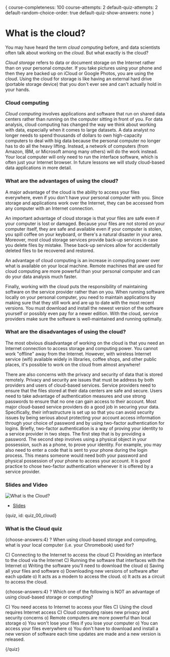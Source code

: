 {
course-completeness: 100
course-attempts: 2
default-quiz-attempts: 2
default-random-choice-order: true
default-quiz-show-answers: none
}

# What is the cloud?

You may have heard the term *cloud computing* before, and data scientists often talk about working on the *cloud*. But what exactly is the cloud?

*Cloud storage* refers to data or document storage on the Internet rather than on your personal computer. If you take pictures using your phone and then they are backed up on iCloud or Google Photos, you are using the *cloud*.  Using the cloud for storage is like having an external hard drive (portable storage device) that you don't ever see and can't actually hold in your hands.

### Cloud computing

*Cloud computing* involves applications and software that run on shared data centers rather than running on the computer sitting in front of you. For data analysis, cloud computing has changed the way we think about working with data, especially when it comes to large datasets. A data analyst no longer needs to spend thousands of dollars to own high-capacity computers to deal with big data because the personal computer no longer has to do all the heavy lifting. Instead, a network of computers (from Amazon, IBM, or Microsoft among many others) will do the work instead. Your local computer will only need to run the interface software, which is often just your Internet browser. In future lessons we will study cloud-based data applications in more detail.


### What are the advantages of using the cloud?

A major advantage of the cloud is the ability to access your files everywhere,  even if you don't have your personal computer with you. Since storage and applications work over the Internet, they can be accessed from any computer with an Internet connection.

An important advantage of cloud storage is that your files are safe even if your computer is lost or damaged.  Because your files are not stored *on* your computer itself, they are safe and available even if your computer is stolen, you spill coffee on your keyboard, or there's a natural disaster in your area. Moreover, most cloud storage services provide back-up services in case you delete files by mistake. These back-up services allow for accidentally deleted files to be recovered and restored. 

An advantage of cloud computing is an increase in computing power over what is available on your local machine.  Remote machines that are used for cloud computing are more powerful than your personal computer and can do your data analysis much faster.

Finally, working with the cloud puts the responsibility of maintaining software on the service provider rather than on you.  When running software locally on your personal computer, you need to maintain applications by making sure that they still work and are up to date with the most recent versions.  You must download and install the newest version of the software yourself or possibly even pay for a newer edition. With the cloud, service providers make sure the software is well-maintained and running optimally.

### What are the disadvantages of using the cloud?

The most obvious disadvantage of working on the cloud is that you need an Internet connection to access storage and computing power. You cannot work "offline" away from the Internet.  However, with wireless Internet service (wifi) available widely in libraries, coffee shops, and other public places, it's possible to work on the cloud from almost anywhere!

There are also concerns with the privacy and security of data that is stored remotely. Privacy and security are issues that must be address by both providers and users of cloud-based services.   Service providers need to ensure that the files stored at their data centers are safe and secure. Users need to take advantage of authentication measures and use strong passwords to ensure that no one can gain access to their account. Most major cloud-based service providers do a good job in securing your data. Specifically, their infrastructure is set up so that you can avoid security issues by being serious about protecting your account access information through your choice of password and by using two-factor authentication for logins. Briefly, two-factor authentication is a way of proving your identity to a service provider in two steps. The first step that is by providing a password. The second step involves using a physical object in your possession, such as a phone, to prove your identity. For example, you may also need to enter a code that is sent to your phone during the login process.  This means someone would need both your password and physical possession of your phone to access your account.  It is good practice to chose two-factor authentication whenever it is offered by a service provider.

### Slides and Video

![What is the Cloud?](https://www.youtube.com/watch?v=0ZBCsOvrUZg)

* [Slides](https://docs.google.com/presentation/d/1ZJcA83EHDsMXevkZd7ALGNj4s4QufKag8WyS_-G4Sa4/edit?usp=sharing)


{quiz, id: quiz_00_cloud}

### What is the Cloud quiz

{choose-answers:4}
? When using cloud-based storage and computing, what is your local computer (i.e. your Chromebook) used for?

C) Connecting to the Internet to access the cloud
C) Providing an interface to the cloud via the Internet
C) Running the software that interfaces with the Internet
o) Writing the software you'll need to download the cloud
o) Saving all your files and software
o) Downloading new versions of software after each update
o) It acts as a modem to access the cloud.
o) It acts as a circuit to access the cloud.


{choose-answers:4}
? Which one of the following is NOT an advantage of using cloud-based storage or computing?

C) You need access to Internet to access your files
C) Using the cloud requires Internet access
C) Cloud computing raises new privacy and security concerns 
o) Remote computers are more powerful than local storage
o) You won't lose your files if you lose your computer
o) You can access your files everywhere
o) You don't have to download and install a new version of software each time updates are made and a new version is released.

{/quiz}


